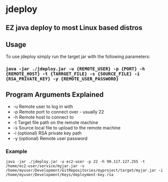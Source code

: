 # jdeploy
## EZ java deploy to most Linux based distros

## Usage
To use jdeploy simply run the target jar with the following parameters:

### `java -jar ./jdeploy.jar -u {REMOTE_USER} -p {PORT} -h {REMOTE_HOST} -t {TARRGET_FILE} -s {SOURCE_FILE} -i {RSA_PRIVATE_KEY} -y {REMOTE_USER_PASSWORD}`

## Program Arguments Explained
* -u Remote user to log in with
* -p Remote port to connect over - usually 22
* -h Remote host to connect to
* -t Target file path on the remote machine
* -s Source local file to upload to the remote machine
* -i (optional) RSA private key path
* -y (optional) Remote user password

### Example
`java -jar ./jdeploy.jar -u ec2-user -p 22 -h 99.117.127.255 -t /home/ec2-user/service/myjar.jar -s /home/myuser/Development/GitRepositories/myproject/target/myjar.jar -i /home/myuser/Development/Keys/deployment-key.rsa`
